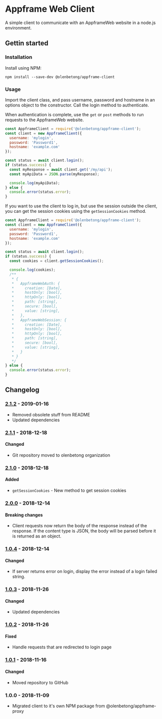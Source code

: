 # Appframe Web Client 

A simple client to communicate with an AppframeWeb website in a node.js
environment.

## Gettin started

### Installation

Install using NPM:

```
npm install --save-dev @olenbetong/appframe-client
```

### Usage

Import the client class, and pass username, password and hostname in an options
object to the constructor. Call the login method to authenticate.

When authentication is complete, use the `get` or `post` methods to run requests
to the AppframeWeb website.

```js
const AppframeClient = require('@olenbetong/appframe-client');
const client = new AppframeClient({
  username: 'mylogin',
  password: 'Password1',
  hostname: 'example.com'
});

const status = await client.login();
if (status.success) {
  const myResponse = await client.get('/my/api');
  const myApiData = JSON.parse(myResponse);

  console.log(myApiData);
} else {
  console.error(status.error);
}
```

If you want to use the client to log in, but use the session outside the client,
you can get the session cookies using the `getSessionCookies` method.

```js
const AppframeClient = require('@olenbetong/appframe-client');
const client = new AppframeClient({
  username: 'mylogin',
  password: 'Password1',
  hostname: 'example.com'
});

const status = await client.login();
if (status.success) {
  const cookies = client.getSessionCookies();

  console.log(cookies);
  /**
   * {
   *   AppframeWebAuth: {
   *     creation: [Date],
   *     hostOnly: [bool],
   *     httpOnly: [bool],
   *     path: [string],
   *     secure: [bool],
   *     value: [string],
   *   },
   *   AppframeWebSession: {
   *     creation: [Date],
   *     hostOnly: [bool],
   *     httpOnly: [bool],
   *     path: [string],
   *     secure: [bool],
   *     value: [string],
   *   }
   * }
   */
} else {
  console.error(status.error);
}
```

## Changelog

### [2.1.2] - 2019-01-16

 * Removed obsolete stuff from README
 * Updated dependencies

### [2.1.1] - 2018-12-18

#### Changed

 * Git repository moved to olenbetong organization

### [2.1.0] - 2018-12-18

#### Added

 * `getSessionCookies` - New method to get session cookies

### [2.0.0] - 2018-12-14

#### Breaking changes

 * Client requests now return the body of the response instead of the response.
   If the content type is JSON, the body will be parsed before it is returned as
   an object.

### [1.0.4] - 2018-12-14

#### Changed

 * If server returns error on login, display the error instead of a login failed
   string.

### [1.0.3] - 2018-11-26

#### Changed

 * Updated dependencies

### [1.0.2] - 2018-11-26

#### Fixed

 * Handle requests that are redirected to login page

### [1.0.1] - 2018-11-16

#### Changed

 * Moved repository to GitHub

### 1.0.0 - 2018-11-09


 * Migrated client to it's own NPM package from @olenbetong/appframe-proxy

[UNRELEASED]: https://github.com/bjornarvh/appframe-client/compare/v2.1.1...HEAD
[2.1.2]: https://github.com/olenbetong/appframe-client/compare/v2.1.1...v2.1.2
[2.1.1]: https://github.com/olenbetong/appframe-client/compare/v2.1.0...v2.1.0
[2.1.0]: https://github.com/olenbetong/appframe-client/compare/v2.0.0...v2.1.0
[2.0.0]: https://github.com/olenbetong/appframe-client/compare/v1.0.4...v2.0.0
[1.0.4]: https://github.com/olenbetong/appframe-client/compare/v1.0.3...v1.0.4
[1.0.3]: https://github.com/olenbetong/appframe-client/compare/v1.0.2...v1.0.3
[1.0.2]: https://github.com/olenbetong/appframe-client/compare/v1.0.1...v1.0.2
[1.0.1]: https://github.com/olenbetong/appframe-client/compare/v1.0.0...v1.0.1